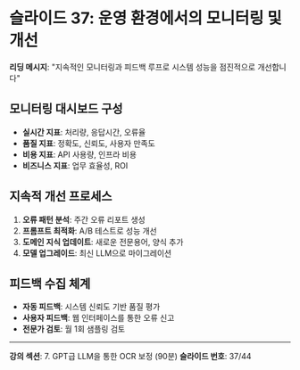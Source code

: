 # 슬라이드 37: 운영 환경에서의 모니터링 및 개선

**리딩 메시지**: "지속적인 모니터링과 피드백 루프로 시스템 성능을 점진적으로 개선합니다"

## 모니터링 대시보드 구성

- **실시간 지표**: 처리량, 응답시간, 오류율
- **품질 지표**: 정확도, 신뢰도, 사용자 만족도  
- **비용 지표**: API 사용량, 인프라 비용
- **비즈니스 지표**: 업무 효율성, ROI

## 지속적 개선 프로세스

1. **오류 패턴 분석**: 주간 오류 리포트 생성
2. **프롬프트 최적화**: A/B 테스트로 성능 개선
3. **도메인 지식 업데이트**: 새로운 전문용어, 양식 추가
4. **모델 업그레이드**: 최신 LLM으로 마이그레이션

## 피드백 수집 체계

- **자동 피드백**: 시스템 신뢰도 기반 품질 평가
- **사용자 피드백**: 웹 인터페이스를 통한 오류 신고
- **전문가 검토**: 월 1회 샘플링 검토

---

**강의 섹션**: 7. GPT급 LLM을 통한 OCR 보정 (90분)
**슬라이드 번호**: 37/44
